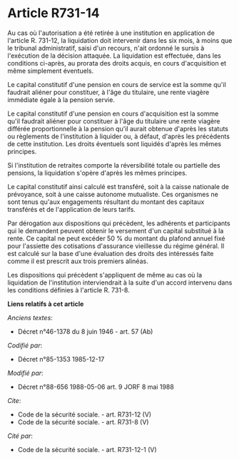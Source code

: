 # Article R731-14

Au cas où l'autorisation a été retirée à une institution en application de l'article R. 731-12, la liquidation doit
intervenir dans les six mois, à moins que le tribunal administratif, saisi d'un recours, n'ait ordonné le sursis à
l'exécution de la décision attaquée. La liquidation est effectuée, dans les conditions ci-après, au prorata des droits
acquis, en cours d'acquisition et même simplement éventuels. 

Le capital constitutif d'une pension en cours de service est la somme qu'il faudrait aliéner pour constituer, à l'âge du
titulaire, une rente viagère immédiate égale à la pension servie. 

Le capital constitutif d'une pension en cours d'acquisition est la somme qu'il faudrait aliéner pour constituer à l'âge du
titulaire une rente viagère différée proportionnelle à la pension qu'il aurait obtenue d'après les statuts ou règlements de
l'institution à liquider ou, à défaut, d'après les précédents de cette institution. Les droits éventuels sont liquidés
d'après les mêmes principes. 

Si l'institution de retraites comporte la réversibilité totale ou partielle des pensions, la liquidation s'opère d'après les
mêmes principes. 

Le capital constitutif ainsi calculé est transféré, soit à la caisse nationale de prévoyance, soit à une caisse autonome
mutualiste. Ces organismes ne sont tenus qu'aux engagements résultant du montant des capitaux transférés et de l'application
de leurs tarifs. 

Par dérogation aux dispositions qui précèdent, les adhérents et participants qui le demandent peuvent obtenir le versement
d'un capital substitué à la rente. Ce capital ne peut excéder 50 % du montant du plafond annuel fixé pour l'assiette des
cotisations d'assurance vieillesse du régime général. Il est calculé sur la base d'une évaluation des droits des intéressés
faite comme il est prescrit aux trois premiers alinéas. 

Les dispositions qui précèdent s'appliquent de même au cas où la liquidation de l'institution interviendrait à la suite d'un
accord intervenu dans les conditions définies à l'article R. 731-8.

**Liens relatifs à cet article**

_Anciens textes_:

  - Décret n°46-1378 du 8 juin 1946 - art. 57 (Ab)

_Codifié par_:

  - Décret n°85-1353 1985-12-17

_Modifié par_:

  - Décret n°88-656 1988-05-06 art. 9 JORF 8 mai 1988

_Cite_:

  - Code de la sécurité sociale. - art. R731-12 (V)
  - Code de la sécurité sociale. - art. R731-8 (V)

_Cité par_:

  - Code de la sécurité sociale. - art. R731-12-1 (V)

